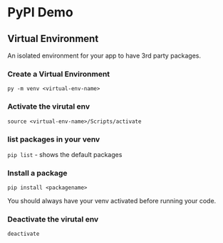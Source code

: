 # PyPI Demo

## Virtual Environment

An isolated environment for your app to have 3rd party packages.

### Create a Virtual Environment

`py -m venv <virtual-env-name>`

### Activate the virutal env

`source <virtual-env-name>/Scripts/activate`

### list packages in your venv

`pip list` - shows the default packages

### Install a package

`pip install <packagename>`

You should always have your venv activated before running your code.

### Deactivate the virutal env

`deactivate`

